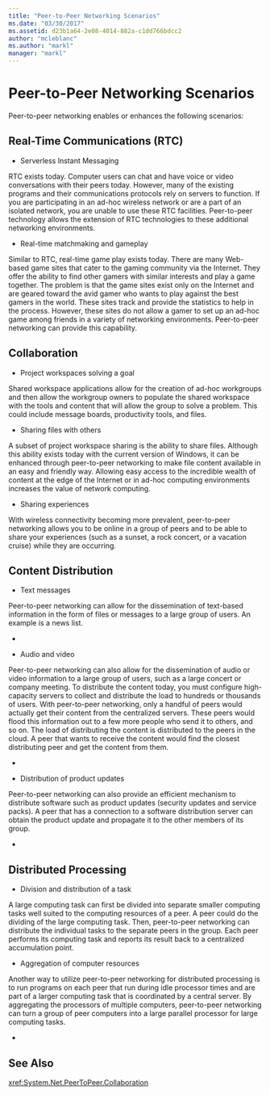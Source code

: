 ```yaml
---
title: "Peer-to-Peer Networking Scenarios"
ms.date: "03/30/2017"
ms.assetid: d23b1a64-2e08-4014-882a-c1dd766bdcc2
author: "mcleblanc"
ms.author: "markl"
manager: "markl"
---
```

# Peer-to-Peer Networking Scenarios
Peer-to-peer networking enables or enhances the following scenarios:  
  
## Real-Time Communications (RTC)  
  
-   Serverless Instant Messaging  
  
 RTC exists today. Computer users can chat and have voice or video conversations with their peers today. However, many of the existing programs and their communications protocols rely on servers to function. If you are participating in an ad-hoc wireless network or are a part of an isolated network, you are unable to use these RTC facilities. Peer-to-peer technology allows the extension of RTC technologies to these additional networking environments.  
  
-   Real-time matchmaking and gameplay  
  
 Similar to RTC, real-time game play exists today. There are many Web-based game sites that cater to the gaming community via the Internet. They offer the ability to find other gamers with similar interests and play a game together. The problem is that the game sites exist only on the Internet and are geared toward the avid gamer who wants to play against the best gamers in the world. These sites track and provide the statistics to help in the process. However, these sites do not allow a gamer to set up an ad-hoc game among friends in a variety of networking environments. Peer-to-peer networking can provide this capability.  
  
## Collaboration  
  
-   Project workspaces solving a goal  
  
 Shared workspace applications allow for the creation of ad-hoc workgroups and then allow the workgroup owners to populate the shared workspace with the tools and content that will allow the group to solve a problem. This could include message boards, productivity tools, and files.  
  
-   Sharing files with others  
  
 A subset of project workspace sharing is the ability to share files. Although this ability exists today with the current version of Windows, it can be enhanced through peer-to-peer networking to make file content available in an easy and friendly way. Allowing easy access to the incredible wealth of content at the edge of the Internet or in ad-hoc computing environments increases the value of network computing.  
  
-   Sharing experiences  
  
 With wireless connectivity becoming more prevalent, peer-to-peer networking allows you to be online in a group of peers and to be able to share your experiences (such as a sunset, a rock concert, or a vacation cruise) while they are occurring.  
  
## Content Distribution  
  
-   Text messages  
  
 Peer-to-peer networking can allow for the dissemination of text-based information in the form of files or messages to a large group of users. An example is a news list.  
  
-  
  
-   Audio and video  
  
 Peer-to-peer networking can also allow for the dissemination of audio or video information to a large group of users, such as a large concert or company meeting. To distribute the content today, you must configure high-capacity servers to collect and distribute the load to hundreds or thousands of users. With peer-to-peer networking, only a handful of peers would actually get their content from the centralized servers. These peers would flood this information out to a few more people who send it to others, and so on. The load of distributing the content is distributed to the peers in the cloud. A peer that wants to receive the content would find the closest distributing peer and get the content from them.  
  
-  
  
-   Distribution of product updates  
  
 Peer-to-peer networking can also provide an efficient mechanism to distribute software such as product updates (security updates and service packs). A peer that has a connection to a software distribution server can obtain the product update and propagate it to the other members of its group.  
  
-  
  
## Distributed Processing  
  
-   Division and distribution of a task  
  
 A large computing task can first be divided into separate smaller computing tasks well suited to the computing resources of a peer. A peer could do the dividing of the large computing task. Then, peer-to-peer networking can distribute the individual tasks to the separate peers in the group. Each peer performs its computing task and reports its result back to a centralized accumulation point.  
  
-   Aggregation of computer resources  
  
 Another way to utilize peer-to-peer networking for distributed processing is to run programs on each peer that run during idle processor times and are part of a larger computing task that is coordinated by a central server. By aggregating the processors of multiple computers, peer-to-peer networking can turn a group of peer computers into a large parallel processor for large computing tasks.  
  
-  
  
## See Also  
 <xref:System.Net.PeerToPeer.Collaboration>

